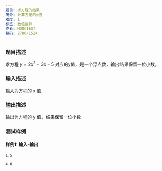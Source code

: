 ```yaml
---
题目: 求方程的结果
简介: 计算方差的y值
难度: 1
标签: 数值运算
作者: MOOCTEST
慕码: 2786/1524
---
```


### 题目描述

求方程 $y=2x^2+3x-5$ 对应的y值，是一个浮点数，输出结果保留一位小数。

### 输入描述

输入为方程的 x 值

### 输出描述

输出为方程的 y 值，结果保留一位小数

### 测试样例

#### 样例1: 输入-输出

```
1.5
```

```
4.0
```

